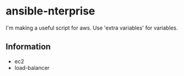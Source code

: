 # ansible-nterprise
I'm making a useful script for aws. 
Use 'extra variables' for variables.

Information
---
* ec2
* load-balancer
